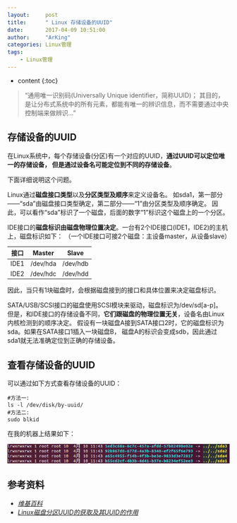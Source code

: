 ```yaml
---
layout:     post
title:      " Linux 存储设备的UUID"
date:       2017-04-09 10:51:00
author:     "ArKing"
categories: Linux管理
tags:
    - Linux管理
---
```


* content
{:toc}

>“通用唯一识别码(Universally Unique identifier，简称UUID)；
其目的，是让分布式系统中的所有元素，都能有唯一的辨识信息，而不需要通过中央控制端来做辨识...”




## 存储设备的UUID

在Linux系统中，每个存储设备(分区)有一个对应的UUID，**通过UUID可以定位唯一的存储设备，
但是通过设备名可能定位到不同的存储设备**。

下面详细说明这个问题。

Linux通过**磁盘接口类型**以及**分区类型及顺序**来定义设备名。
如sda1，第一部分——“sda”由磁盘接口类型确定，第二部分——“1”由分区类型及顺序确定。
因此，可以看作“sda”标识了一个磁盘，后面的数字“1”标识这个磁盘上的一个分区。

IDE接口的**磁盘标识由磁盘物理位置决定**。一台有2个IDE接口(IDE1，IDE2)的主机上，磁盘标识如下：
（一个IDE接口可接2个磁盘：主设备master，从设备slave）

| 接口 |    Master  |     Slave     |
| :-----: | :-----------: |  :-----------: |
| IDE1 | /dev/hda | /dev/hdb |
| IDE2 | /dev/hdc | /dev/hdd |

因此，当只有1块磁盘时，会根据磁盘接到的接口和具体位置来决定磁盘标识。

SATA/USB/SCSI接口的磁盘使用SCSI模块来驱动，磁盘标识为/dev/sd[a-p]。
但是，和IDE接口的存储设备不同，**它们跟磁盘的物理位置无关**，设备名由Linux内核检测到的顺序决定。
假设有一块磁盘A接到SATA接口2时，它的磁盘标识为sda。如果在SATA接口1插入一块磁盘B，
磁盘A的标识会变成sdb，因此通过sda1就无法准确定位到正确的存储设备。

## 查看存储设备的UUID

可以通过如下方式查看存储设备的UUID：

```shell
#方法一:
ls -l /dev/disk/by-uuid/
#方法二:
sudo blkid
```

在我的机器上结果如下：

![](/img/in-post/post-linux-uuid/ls.png)

## 参考资料

* *[维基百科](https://zh.wikipedia.org/wiki/%E9%80%9A%E7%94%A8%E5%94%AF%E4%B8%80%E8%AF%86%E5%88%AB%E7%A0%81)*
* *[Linux磁盘分区UUID的获取及其UUID的作用](http://www.cnblogs.com/xia/archive/2011/01/30/1947706.html)*
